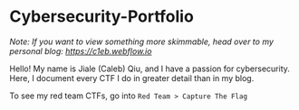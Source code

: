 # Cybersecurity-Portfolio
*Note: If you want to view something more skimmable, head over to my personal blog: https://c1eb.webflow.io*

Hello! My name is Jiale (Caleb) Qiu, and I have a passion for cybersecurity. Here, I document every CTF I do in greater detail than in my blog.

To see my red team CTFs, go into `Red Team > Capture The Flag`
